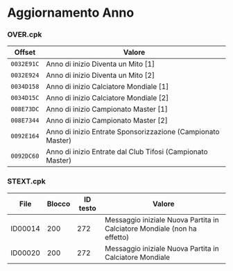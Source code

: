 # Aggiornamento Anno

### OVER.cpk

| Offset     | Valore                                                       |
|------------|--------------------------------------------------------------|
| `0032E91C` | Anno di inizio Diventa un Mito \[1]                          |
| `0032E924` | Anno di inizio Diventa un Mito \[2]                          |
| `0034D158` | Anno di inizio Calciatore Mondiale \[1]                      |
| `0034D15C` | Anno di inizio Calciatore Mondiale \[2]                      |
| `008E73DC` | Anno di inizio Campionato Master \[1]                        |
| `008E7344` | Anno di inizio Campionato Master \[2]                        |
| `0092E164` | Anno di inizio Entrate Sponsorizzazione  (Campionato Master) |
| `0092DC60` | Anno di inizio Entrate dal Club Tifosi (Campionato Master)   |

### STEXT.cpk

| File    | Blocco | ID testo | Valore                                                                   |
|---------|--------|----------|--------------------------------------------------------------------------|
| ID00014 | 200    | 272      | Messaggio iniziale Nuova Partita in Calciatore Mondiale (non ha effetto) |
| ID00020 | 200    | 272      | Messaggio iniziale Nuova Partita in Calciatore Mondiale                  |
